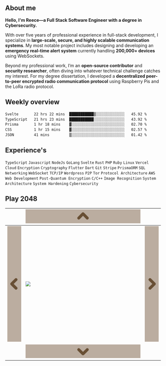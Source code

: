 ## About me

**Hello, I'm Reece—a Full Stack Software Engineer with a degree in Cybersecurity.**  

With over five years of professional experience in full-stack development, I specialize in **large-scale, secure, and highly scalable communication systems**. My most notable project includes designing and developing an **emergency real-time alert system** currently handling **200,000+ devices** using WebSockets.  

Beyond my professional work, I’m an **open-source contributor** and **security researcher**, often diving into whatever technical challenge catches my interest. For my degree dissertation, I developed a **decentralized peer-to-peer encrypted radio communication protocol** using Raspberry Pis and the LoRa radio protocol.  

<!--I also founded [**Doodad Labs**](https://github.com/doodad-labs), an open-source security development group focused on creating **random, weird, and uniquely useful security software**— freely available for anyone to use.  -->

## Weekly overview 

<!--START_SECTION:waka-->

```txt
Svelte       22 hrs 22 mins  ███████████▒░░░░░░░░░░░░░   45.92 %
TypeScript   21 hrs 23 mins  ███████████░░░░░░░░░░░░░░   43.92 %
Prisma       1 hr 18 mins    ▓░░░░░░░░░░░░░░░░░░░░░░░░   02.70 %
CSS          1 hr 15 mins    ▓░░░░░░░░░░░░░░░░░░░░░░░░   02.57 %
JSON         41 mins         ▒░░░░░░░░░░░░░░░░░░░░░░░░   01.42 %
```

<!--END_SECTION:waka-->

## Experience's

`TypeScript`
`Javascript`
`NodeJs`
`GoLang`
`Svelte`
`Rust`
`PHP`
`Ruby`
`Linux`
`Vercel`
`Cloud`
`Encryption`
`Cryptography`
`Flutter`
`Dart`
`Git`
`Stripe`
`PrismaORM`
`SQL`
`Networking`
`WebSocket`
`TCP/IP`
`Wordpress`
`P2P`
`Tor`
`Protocol Architecture`
`AWS`
`Web Development`
`Post-Quantum Encryption`
`C/C++`
`Image Recognition`
`System Architecture`
`System Hardening`
`Cybersecurity`

## Play 2048

&nbsp; | <a href="https://readme-2048.vercel.app/api/up"><img src="https://github.com/NotReeceHarris/NotReeceHarris/blob/main/cdn/up.png?raw=true"></a>  | &nbsp;
--- | --- | ---
<a href="https://readme-2048.vercel.app/api/left"><img src="https://github.com/NotReeceHarris/NotReeceHarris/blob/main/cdn/left.png?raw=true"></a> | <img src="https://readme-2048.vercel.app/api/board"> | <a href="https://readme-2048.vercel.app/api/right"><img src="https://github.com/NotReeceHarris/NotReeceHarris/blob/main/cdn/right.png?raw=true"></a>
&nbsp; | <a href="https://readme-2048.vercel.app/api/down"><img src="https://github.com/NotReeceHarris/NotReeceHarris/blob/main/cdn/down.png?raw=true"></a> | &nbsp;

